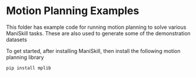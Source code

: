 # Motion Planning Examples

This folder has example code for running motion planning to solve various ManiSkill tasks. These are also used to generate some of the demonstration datasets

To get started, after installing ManiSkill, then install the following motion planning library
```
pip install mplib
```